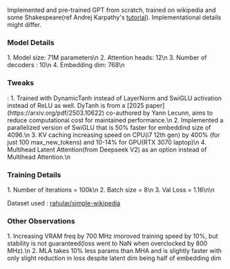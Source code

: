 Implemented and pre-trained GPT from scratch, trained on wikipedia and some Shakespeare(ref Andrej Karpathy's [tutorial](https://www.youtube.com/watch?v=kCc8FmEb1nY)). Implementational details might differ.

<h3>Model Details</h3>
1. Model size: 71M parameters\n
2. Attention heads: 12\n
3. Number of decoders : 10\n
4. Embedding dim: 768\n

<h3>Tweaks</h3>:
1. Trained with DynamicTanh instead of LayerNorm and SwiGLU activation instead of ReLU as well. DyTanh is from a [2025 paper](https://arxiv.org/pdf/2503.10622) co-authored by Yann Lecunn, aims to reduce computational cost for maintained performance.\n
2. Implemented a parallelized version of SwiGLU that is 50% faster for embeddind size of 4096.\n
3. KV caching increasing speed on CPU(i7 12th gen) by 400% (for just 100 max_new_tokens) and 10-14% for GPU(RTX 3070 laptop)\n
4. Multihead Latent Attention(from Deepseek V2) as an option instead of Multihead Attention.\n


<h3>Training Details</h3>
1. Number of iterations = 100k\n
2. Batch size = 8\n
3. Val Loss = 1.16\n\n

Dataset used : [rahular/simple-wikipedia]([url](https://huggingface.co/datasets/rahular/simple-wikipedia))

<h3>Other Observations</h3>
1. Increasing VRAM freq by 700 MHz imoroved training speed by 10%, but stability is not guaranteed(loss went to NaN when overclocked by 800 MHz).\n
2. MLA takes 10% less params than MHA and is slightly faster with only slight reduction in loss despite latent dim being half of embedding dim
